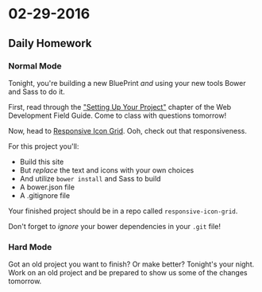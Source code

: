 # 02-29-2016

## Daily Homework

### Normal Mode

Tonight, you're building a new BluePrint _and_ using your new tools Bower and Sass to do it.

First, read through the ["Setting Up Your Project"](http://weaintplastic.github.io/web-development-field-guide/Development/Frontend_Development/index.html) chapter of the Web Development Field Guide. Come to class with questions tomorrow!

Now, head to [Responsive Icon Grid](http://tympanus.net/codrops/2013/07/01/responsive-icon-grid/). Ooh, check out that responsiveness.

For this project you'll:

* Build this site
* But _replace_ the text and icons with your own choices
* And utilize `bower install` and Sass to build
* A bower.json file
* A .gitignore file

Your finished project should be in a repo called `responsive-icon-grid`.

Don't forget to _ignore_ your bower dependencies in your `.git` file!

### Hard Mode

Got an old project you want to finish? Or make better? Tonight's your night. Work on an old project and be prepared to show us some of the changes tomorrow.
